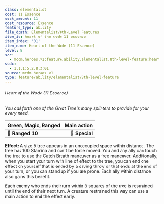 ```yaml
---
class: elementalist
cost: 11 Essence
cost_amount: 11
cost_resource: Essence
feature_type: ability
file_dpath: Elementalist/8th-Level Features
item_id: heart-of-the-wode-11-essence
item_index: '01'
item_name: Heart of the Wode (11 Essence)
level: 8
scc:
  - mcdm.heroes.v1:feature.ability.elementalist.8th-level-feature:heart-of-the-wode-11-essence
scdc:
  - 1.1.1:5.2.8.2:01
source: mcdm.heroes.v1
type: feature/ability/elementalist/8th-level-feature
---
```


###### Heart of the Wode (11 Essence)

*You call forth one of the Great Tree's many splinters to provide for your every need.*

| **Green, Magic, Ranged** | **Main action** |
| ------------------------ | --------------: |
| **📏 Ranged 10**         |  **🎯 Special** |

**Effect:** A size 5 tree appears in an unoccupied space within distance. The tree has 100 Stamina and can't be force moved. You and any ally can touch the tree to use the Catch Breath maneuver as a free maneuver. Additionally, when you start your turn with line of effect to the tree, you can end one effect on yourself that is ended by a saving throw or that ends at the end of your turn, or you can stand up if you are prone. Each ally within distance also gains this benefit.

Each enemy who ends their turn within 3 squares of the tree is restrained until the end of their next turn. A creature restrained this way can use a main action to end the effect early.

